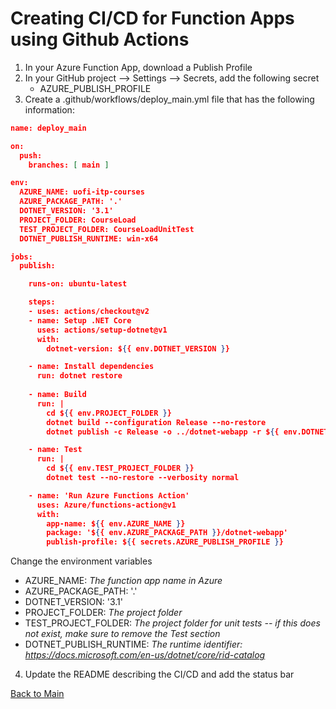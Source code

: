 # Creating CI/CD for Function Apps using Github Actions

1. In your Azure Function App, download a Publish Profile
2. In your GitHub project --> Settings --> Secrets, add the following secret 
     * AZURE_PUBLISH_PROFILE
3. Create a .github/workflows/deploy_main.yml file that has the following information:
     
```json
name: deploy_main

on:
  push:
    branches: [ main ]

env:
  AZURE_NAME: uofi-itp-courses
  AZURE_PACKAGE_PATH: '.' 
  DOTNET_VERSION: '3.1' 
  PROJECT_FOLDER: CourseLoad
  TEST_PROJECT_FOLDER: CourseLoadUnitTest
  DOTNET_PUBLISH_RUNTIME: win-x64

jobs:
  publish:

    runs-on: ubuntu-latest

    steps:
    - uses: actions/checkout@v2
    - name: Setup .NET Core
      uses: actions/setup-dotnet@v1
      with:
        dotnet-version: ${{ env.DOTNET_VERSION }}

    - name: Install dependencies
      run: dotnet restore
      
    - name: Build
      run: |
        cd ${{ env.PROJECT_FOLDER }}
        dotnet build --configuration Release --no-restore
        dotnet publish -c Release -o ../dotnet-webapp -r ${{ env.DOTNET_PUBLISH_RUNTIME }} --self-contained true /p:UserAppHost=true

    - name: Test
      run: |
        cd ${{ env.TEST_PROJECT_FOLDER }}
        dotnet test --no-restore --verbosity normal

    - name: 'Run Azure Functions Action'
      uses: Azure/functions-action@v1
      with:
        app-name: ${{ env.AZURE_NAME }}
        package: '${{ env.AZURE_PACKAGE_PATH }}/dotnet-webapp'
        publish-profile: ${{ secrets.AZURE_PUBLISH_PROFILE }}
```
Change the environment variables
* AZURE_NAME: *The function app name in Azure*
* AZURE_PACKAGE_PATH: '.' 
* DOTNET_VERSION: '3.1' 
* PROJECT_FOLDER: *The project folder*
* TEST_PROJECT_FOLDER: *The project folder for unit tests -- if this does not exist, make sure to remove the Test section*
* DOTNET_PUBLISH_RUNTIME: *The runtime identifier: https://docs.microsoft.com/en-us/dotnet/core/rid-catalog*

4. Update the README describing the CI/CD and add the status bar

[Back to Main](https://github.com/itpartnersillinois/tutorial/blob/main/README.md)
